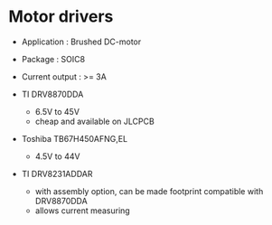 # Motor drivers
* Application : Brushed DC-motor
* Package : SOIC8
* Current output : >= 3A

* TI DRV8870DDA
  * 6.5V to 45V
  * cheap and available on JLCPCB
* Toshiba TB67H450AFNG,EL
  * 4.5V to 44V

* TI DRV8231ADDAR
  * with assembly option, can be made footprint compatible with DRV8870DDA
  * allows current measuring  
